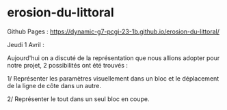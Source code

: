 # erosion-du-littoral

Github Pages : https://dynamic-g7-pcgi-23-1b.github.io/erosion-du-littoral/


Jeudi 1 Avril :

Aujourd'hui on a discuté de la représentation que nous allions adopter pour notre projet, 2 possibilités ont été trouvés :

1/ Représenter les paramètres visuellement dans un bloc et le déplacement de la ligne de côte dans un autre.

2/ Représenter le tout dans un seul bloc en coupe.
